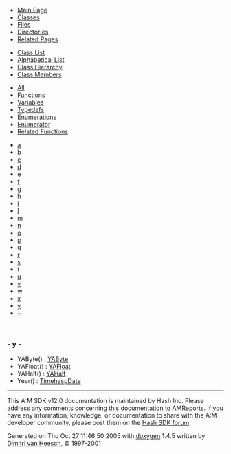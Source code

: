 <div class="tabs">

- [Main Page](index.md)
- <span id="current">[Classes](annotated.md)</span>
- [Files](files.md)
- [Directories](dirs.md)
- [Related Pages](pages.md)

</div>

<div class="tabs">

- [Class List](annotated.md)
- [Alphabetical List](classes.md)
- [Class Hierarchy](hierarchy.md)
- <span id="current">[Class Members](functions.md)</span>

</div>

<div class="tabs">

- [All](functions.md)
- <span id="current">[Functions](functions_func.md)</span>
- [Variables](functions_vars.md)
- [Typedefs](functions_type.md)
- [Enumerations](functions_enum.md)
- [Enumerator](functions_eval.md)
- [Related Functions](functions_rela.md)

</div>

<div class="tabs">

- [a](functions_func.md#index_a)
- [b](functions_func_0x62.md#index_b)
- [c](functions_func_0x63.md#index_c)
- [d](functions_func_0x64.md#index_d)
- [e](functions_func_0x65.md#index_e)
- [f](functions_func_0x66.md#index_f)
- [g](functions_func_0x67.md#index_g)
- [h](functions_func_0x68.md#index_h)
- [i](functions_func_0x69.md#index_i)
- [l](functions_func_0x6c.md#index_l)
- [m](functions_func_0x6d.md#index_m)
- [n](functions_func_0x6e.md#index_n)
- [o](functions_func_0x6f.md#index_o)
- [p](functions_func_0x70.md#index_p)
- [q](functions_func_0x71.md#index_q)
- [r](functions_func_0x72.md#index_r)
- [s](functions_func_0x73.md#index_s)
- [t](functions_func_0x74.md#index_t)
- [u](functions_func_0x75.md#index_u)
- [v](functions_func_0x76.md#index_v)
- [w](functions_func_0x77.md#index_w)
- [x](functions_func_0x78.md#index_x)
- <span id="current">[y](functions_func_0x79.md#index_y)</span>
- [~](functions_func_0x7e.md#index_~)

</div>

 

### <span id="index_y" class="anchor">- y -</span>

- YAByte() : <a href="classYAByte.md#fa1e5583f31724abd329679b200751c7" class="el">YAByte</a>
- YAFloat() : <a href="classYAFloat.md#a74b1749320c1ad116594f59e48f1aaa" class="el">YAFloat</a>
- YAHalf() : <a href="classYAHalf.md#ef4ea695a7bd42561212fa8fe19105b0" class="el">YAHalf</a>
- Year() : <a href="classTimehaspDate.md#e197b36edfa7c572ff51313526e4ff64" class="el">TimehaspDate</a>

------------------------------------------------------------------------

<span class="small">This A:M SDK v12.0 documentation is maintained by Hash Inc. Please address any comments concerning this documentation to [AMReports](http://www.hash.com/reports). If you have any information, knowledge, or documentation to share with the A:M developer community, please post them on the [Hash SDK forum](http://www.hash.com/forums/index.php?showforum=11).</span>

Generated on Thu Oct 27 11:46:50 2005 with [<span class="image placeholder" original-image-src="doxygen.png" original-image-title="" height="45" width="100" align="middle" border="0">doxygen</span>](http://www.doxygen.org/index.html) 1.4.5 written by [Dimitri van Heesch](mailto:dimitri@stack.nl), © 1997-2001
